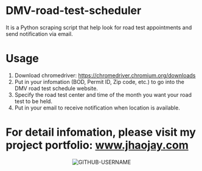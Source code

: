 # DMV-road-test-scheduler
It is a Python scraping script that help look for road test appointments and send notification via email.


# Usage
1. Download chromedriver: https://chromedriver.chromium.org/downloads
2. Put in your infomation (BOD, Permit ID, Zip code, etc.) to go into the DMV road test schedule website.
3. Specify the road test center and time of the month you want your road test to be held.
4. Put in your email to receive notification when location is available. 

# For detail infomation, please visit my project portfolio: www.jhaojay.com

<p align="center"> <img src="https://komarev.com/ghpvc/?username=GITHUB-USERNAME&label=Profile%20views&color=ce9927&style=flat" alt="GITHUB-USERNAME" /> </p>
